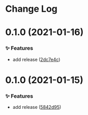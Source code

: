 # Change Log 

# 0.1.0 (2021-01-16)


### ✨ Features

* add release ([2dc7e4c](https://github.com/chnliquan/release-npm/commit/2dc7e4c75b010dc1948c8d813c741c2a63fbfe05))



 

# 0.1.0 (2021-01-15)


### ✨ Features

* add release ([5842d95](https://github.com/chnliquan/release-npm/commit/5842d95ab86a736b9bb38a5cffb2817ff331a0bf))